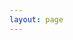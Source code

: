 ```yaml
---
layout: page
---
```

<script setup>
import {
  VPTeamPage,
  VPTeamPageTitle,
  VPTeamMembers
} from 'vitepress/theme'

const members = [
  {
    avatar: 'https://www.github.com/cnsino.png',
    name: '泰山',
    title: '创建者',
    links: [
      { icon: 'github', link: 'https://github.com/cnsino' },
    //   { icon: 'twitter', link: 'https://twitter.com/youyuxi' }
    ]
  },
//   ...
]
</script>

<VPTeamPage>
  <VPTeamPageTitle>
    <template #title>
      团队
    </template>
    <template #lead>
      Sino 的发展受到国际化的指导
       团队，其中一些人选择在下面进行介绍。
    </template>
  </VPTeamPageTitle>
  <VPTeamMembers
    :members="members"
  />
</VPTeamPage>